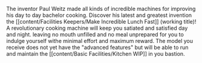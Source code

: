 The inventor Paul Weitz made all kinds of incredible machines for improving his day to day bachelor cooking. Discover his latest and greatest invention the [[content/Facilities Keepers/Make Incredible Lunch Fast]] (working title)! A revolutionary cooking machine will keep you satiated and satisfied day and night. leaving no mouth unfilled and no meal unprepared for you to indulge yourself withe minimal effort and maximum reward. The model you receive does not yet have the "advanced features" but will be able to run and maintain the [[content/Basic Facilities/Kitchen WIP]] in you bastion.


